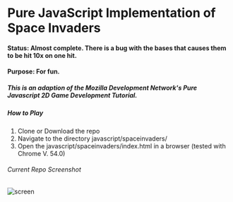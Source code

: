 # Pure JavaScript Implementation of Space Invaders

#### Status: Almost complete.  There is a bug with the bases that causes them to be hit 10x on one hit.

#### Purpose: For fun.
##### This is an adaption of the Mozilla Development Network's Pure Javascript 2D Game Development Tutorial.

##### How to Play
1. Clone or Download the repo
2. Navigate to the directory javascript/spaceinvaders/
3. Open the javascript/spaceinvaders/index.html in a browser (tested with Chrome V. 54.0)





###### Current Repo Screenshot

![screen](https://github.com/QuantScape/javascript-spaceinvaders/blob/master/screenshots/Screenshot_20.png)
